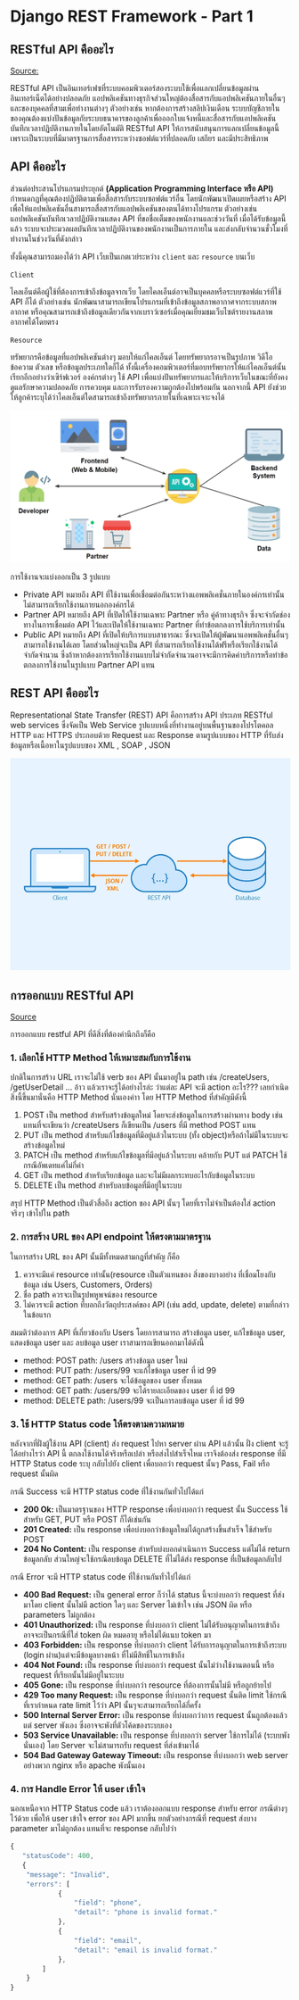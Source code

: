# Django REST Framework - Part 1

## RESTful API คืออะไร

[Source:](https://aws.amazon.com/th/what-is/restful-api/)

RESTful API เป็นอินเทอร์เฟซที่ระบบคอมพิวเตอร์สองระบบใช้เพื่อแลกเปลี่ยนข้อมูลผ่านอินเทอร์เน็ตได้อย่างปลอดภัย แอปพลิเคชันทางธุรกิจส่วนใหญ่ต้องสื่อสารกับแอปพลิเคชันภายในอื่นๆ และของบุคคลที่สามเพื่อทำงานต่างๆ ตัวอย่างเช่น หากต้องการสร้างสลิปเงินเดือน ระบบบัญชีภายในของคุณต้องแบ่งปันข้อมูลกับระบบธนาคารของลูกค้าเพื่อออกใบแจ้งหนี้และสื่อสารกับแอปพลิเคชันบันทึกเวลาปฏิบัติงานภายในโดยอัตโนมัติ RESTful API ให้การสนับสนุนการแลกเปลี่ยนข้อมูลนี้เพราะเป็นระบบที่มีมาตรฐานการสื่อสารระหว่างซอฟต์แวร์ที่ปลอดภัย เสถียร และมีประสิทธิภาพ

## API คืออะไร

ส่วนต่อประสานโปรแกรมประยุกต์ **(Application Programming Interface หรือ API)** กำหนดกฎที่คุณต้องปฏิบัติตามเพื่อสื่อสารกับระบบซอฟต์แวร์อื่น โดยนักพัฒนาเปิดเผยหรือสร้าง API เพื่อให้แอปพลิเคชันอื่นสามารถสื่อสารกับแอปพลิเคชันของตนได้ทางโปรแกรม ตัวอย่างเช่น แอปพลิเคชันบันทึกเวลาปฏิบัติงานแสดง API ที่ขอชื่อเต็มของพนักงานและช่วงวันที่ เมื่อได้รับข้อมูลนี้แล้ว ระบบจะประมวลผลบันทึกเวลาปฏิบัติงานของพนักงานเป็นการภายใน และส่งกลับจำนวนชั่วโมงที่ทำงานในช่วงวันที่ดังกล่าว

ทั้งนี้คุณสามารถมองได้ว่า API เว็บเป็นเกตเวย์ระหว่าง `client` และ `resource` บนเว็บ

`Client`

ไคลเอ็นต์คือผู้ใช้ที่ต้องการเข้าถึงข้อมูลจากเว็บ โดยไคลเอ็นต์อาจเป็นบุคคลหรือระบบซอฟต์แวร์ที่ใช้ API ก็ได้ ตัวอย่างเช่น นักพัฒนาสามารถเขียนโปรแกรมที่เข้าถึงข้อมูลสภาพอากาศจากระบบสภาพอากาศ หรือคุณสามารถเข้าถึงข้อมูลเดียวกันจากเบราว์เซอร์เมื่อคุณเยี่ยมชมเว็บไซต์รายงานสภาพอากาศได้โดยตรง

`Resource`

ทรัพยากรคือข้อมูลที่แอปพลิเคชันต่างๆ มอบให้แก่ไคลเอ็นต์ โดยทรัพยากรอาจเป็นรูปภาพ วิดีโอ ข้อความ ตัวเลข หรือข้อมูลประเภทใดก็ได้ ทั้งนี้เครื่องคอมพิวเตอร์ที่มอบทรัพยากรให้แก่ไคลเอ็นต์นั้นเรียกอีกอย่างว่าเซิร์ฟเวอร์ องค์กรต่างๆ ใช้ API เพื่อแบ่งปันทรัพยากรและให้บริการเว็บในขณะที่ยังคงดูแลรักษาความปลอดภัย การควบคุม และการรับรองความถูกต้องไปพร้อมกัน นอกจากนี้ API ยังช่วยให้ลูกค้าระบุได้ว่าไคลเอ็นต์ใดสามารถเข้าถึงทรัพยากรภายในที่เฉพาะเจาะจงได้

![api](images/API.webp)

การใช้งานจะแบ่งออกเป็น 3 รูปแบบ

- Private API หมายถึง API ที่ใช้งานเพื่อเชื่อมต่อกันระหว่างแอพพลิเคชั่นภายในองค์กรเท่านั้น ไม่สามารถเรียกใช้งานภายนอกองค์กรได้
- Partner API หมายถึง API ที่เปิดให้ใช้งานเฉพาะ Partner หรือ คู่ค้าทางธุรกิจ ซึ่งจะจำกัดช่องทางในการเชื่อมต่อ API ไว้และเปิดให้ใช้งานเฉพาะ Partner ที่ทำข้อตกลงการใช้บริการเท่านั้น
- Public API หมายถึง API ที่เปิดให้บริการแบบสาธารณะ ซึ่งจะเปิดให้ผู้พัฒนาแอพพลิเคชั่นอื่นๆ สามารถใช้งานได้เลย โดยส่วนใหญ่จะเป็น API ที่สามารถเรียกใช้งานได้ฟรีหรือเรียกใช้งานได้จำกัดจำนวน ซึ่งถ้าหากต้องการเรียกใช้งานแบบไม่จำกัดจำนวนอาจจะมีการคิดค่าบริการหรือทำข้อตกลงการใช้งานในรูปแบบ Partner API แทน

## REST API คืออะไร

Representational State Transfer (REST) API คือการสร้าง API ประเภท RESTful web services ซึ่งจัดเป็น Web Service รูปแบบหนึ่งที่ทำงานอยู่บนพื้นฐานของโปรโตคอล HTTP และ HTTPS ประกอบด้วย Request และ Response ตามรูปแบบของ HTTP ที่รับส่งข้อมูลหรือเนื้อหาในรูปแบบของ XML , SOAP , JSON

![rest](images/REST.webp)

## การออกแบบ RESTful API

[Source](https://medium.com/@jerapabeamgosoonsongthanee/%E0%B8%AD%E0%B8%AD%E0%B8%81%E0%B9%81%E0%B8%9A%E0%B8%9A-restful-api-%E0%B8%A2%E0%B8%B1%E0%B8%87%E0%B9%84%E0%B8%87%E0%B9%83%E0%B8%AB%E0%B9%89%E0%B8%9B%E0%B8%B1%E0%B8%87-69d2015bcc31)

การออกแบบ restful API ที่ดีสิ่งที่ต้องคำนึกถึงก็คือ

### 1. เลือกใช้ HTTP Method ให้เหมาะสมกับการใช้งาน

ปกติในการสร้าง URL เราจะไม่ใช้ verb ของ API นั้นมาอยู่ใน path เช่น /createUsers, /getUserDetail ... อ้าว แล้วเราจะรู้ได้อย่างไรล่ะ ว่าแต่ละ API จะมี action อะไร??? เลยกำเนิดสิ่งนี้ขึ้นมานั่นคือ HTTP Method นั่นเองค่าา โดย HTTP Method ที่สำคัญมีดังนี้

1. POST เป็น method สำหรับสร้างข้อมูลใหม่ โดยจะส่งข้อมูลในการสร้างผ่านทาง body เช่นแทนที่จะเขียนว่า /createUsers ก็เขียนเป็น /users ที่มี method POST แทน
2. PUT เป็น method สำหรับแก้ไขข้อมูลที่มีอยู่แล้วในระบบ (ทั้ง object)หรือถ้าไม่มีในระบบจะสร้างข้อมูลใหม่
3. PATCH เป็น method สำหรับแก้ไขข้อมูลที่มีอยู่แล้วในระบบ คล้ายกับ PUT แต่ PATCH ใช้กรณีอัพเดทแค่ไม่กี่ค่า
4. GET เป็น method สำหรับเรียกข้อมูล และจะไม่มีผลกระทบอะไรกับข้อมูลในระบบ
5. DELETE เป็น method สำหรับลบข้อมูลที่มีอยู่ในระบบ

สรุป HTTP Method เป็นตัวสื่อถึง action ของ API นั้นๆ โดยที่เราไม่จำเป็นต้องใส่ action จริงๆ เข้าไปใน path

### 2. การสร้าง URL ของ API endpoint ให้ตรงตามมาตรฐาน

ในการสร้าง URL ของ API นั้นมีทั้งหมดสามกฎที่สำคัญ ก็คือ

1. ควรจะมีแค่ resource เท่านั้น(resource เป็นตัวแทนของ สิ่งของบางอย่าง ที่เชื่อมโยงกับข้อมูล เช่น Users, Customers, Orders)
2. ชื่อ path ควรจะเป็นรูปพหูพจน์ของ resource
3. ไม่ควรจะมี action ที่บอกถึงวัตถุประสงค์ของ API (เช่น add, update, delete) ตามที่กล่าวในข้อแรก

สมมติว่าต้องการ API ที่เกี่ยวข้องกับ Users โดยการสามารถ สร้างข้อมูล user, แก้ไขข้อมูล user, แสดงข้อมูล user และ ลบข้อมูล user เราสามารถเขียนออกมาได้ดังนี้

- method: POST path: /users สร้างข้อมูล user ใหม่
- method: PUT path: /users/99 จะแก้ไขข้อมูล user ที่ id 99
- method: GET path: /users จะได้ข้อมูลของ user ทั้งหมด
- method: GET path: /users/99 จะได้รายละเอียดของ user ที่ id 99
- method: DELETE path: /users/99 จะเป็นการลบข้อมูล user ที่ id 99

### 3. ใช้ HTTP Status code ให้ตรงตามความหมาย

หลังจากที่ฝั่งผู้ใช้งาน API (client) ส่ง request ไปหา server ผ่าน API แล้วนั้น ฝั่ง client จะรู้ได้อย่างไรว่า API นี้ ตกลงใช้งานได้จริงหรือเปล่า หรือส่งไปสำเร็จไหม เราจึงต้องส่ง response ที่มี HTTP Status code ระบุ กลับไปยัง client เพื่อบอกว่า request นั้นๆ Pass, Fail หรือ request นั้นผิด

กรณี Success จะมี HTTP status code ที่ใช้งานกันทั่วไปได้แก่

- **200 Ok:** เป็นมาตรฐานของ HTTP response เพื่อบ่งบอกว่า request นั้น Success ใช้สำหรับ GET, PUT หรือ POST ก็ได้เช่นกัน
- **201 Created:** เป็น response เพื่อบ่งบอกว่าข้อมูลใหม่ได้ถูกสร้างขึ้นสำเร็จ ใช้สำหรับ POST
- **204 No Content:** เป็น response สำหรับบ่งบอกดำเนินการ Success แต่ไม่ได้ return ข้อมูลกลับ ส่วนใหญ่จะใช้กรณีลบข้อมูล DELETE ที่ไม่ได้ส่ง response ที่เป็นข้อมูลกลับไป

กรณี Error จะมี HTTP status code ที่ใช้งานกันทั่วไปได้แก่

- **400 Bad Request:** เป็น general error ก็ว่าได้ status นี้จะบ่งบอกว่า request ที่ส่งมาโดย client นั้นไม่มี action ใดๆ และ Server ไม่เข้าใจ เช่น JSON ผิด หรือ parameters ไม่ถูกต้อง
- **401 Unauthorized:** เป็น response ที่บ่งบอกว่า client ไม่ได้รับอนุญาตในการเข้าถึง อาจจะเป็นกรณีที่ใส่ token ผิด หมดอายุ หรือไม่ได้แนบ token มา
- **403 Forbidden:** เป็น response ที่บ่งบอกว่า client ได้รับการอนุญาตในการเข้าถึงระบบ (login ผ่าน)แต่จะมีข้อมูลบางหน้า ที่ไม่มีสิทธิ์ในการเข้าถึง
- **404 Not Found:** เป็น response ที่บ่งบอกว่า request นั้นไม่ว่างใช้งานตอนนี้ หรือ request ที่เรียกนั้นไม่มีอยู่ในระบบ
- **405 Gone:** เป็น response ที่บ่งบอกว่า resource ที่ต้องการนั้นไม่มี หรือถูกย้ายไป
- **429 Too many Request:** เป็น response ที่บ่งบอกว่า request นั้นติด limit ใช้กรณีที่เรากำหนด rate limit ไว้ว่า API นั้นๆจะสามารถเรียกได้กี่ครั้ง
- **500 Internal Server Error:** เป็น response ที่บ่งบอกว่าการ request นั้นถูกต้องแล้ว แต่ server พังเอง ซึ่งอาจจะพังที่ตัวโค้ดของระบบเอง
- **503 Service Unavailable:** เป็น response ที่บ่งบอกว่า server ใช้การไม่ได้ (ระบบพังนั่นเอง) โดย Server จะไม่สามารถรับ request ที่ส่งเข้ามาได้
- **504 Bad Gateway Gateway Timeout:** เป็น response ที่บ่งบอกว่า web server อย่างพวก nginx หรือ apache พังนั้นเอง

### 4. การ Handle Error ให้ user เข้าใจ

นอกเหนือจาก HTTP Status code แล้ว เราต้องออกแบบ response สำหรับ error กรณีต่างๆ ไว้ด้วย เพื่อให้ user เข้าใจ error ของ API มากขึ้น ยกตัวอย่างกรณีที่ request ส่งบาง parameter มาไม่ถูกต้อง แทนที่จะ response กลับไปว่า

```javascript
{
   "statusCode": 400,
   {
    "message": "Invalid",
    "errors": [
            { 
                "field": "phone",
                "detail": "phone is invalid format."
            },
            { 
                "field": "email",
                "detail": "email is invalid format."
            },
        ]
    }
}
```
